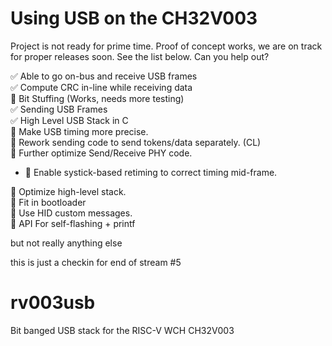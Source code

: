 # Using USB on the CH32V003

Project is not ready for prime time.  Proof of concept works, we are on track for proper releases soon.  See the list below.  Can you help out?

:white_check_mark: Able to go on-bus and receive USB frames  
:white_check_mark: Compute CRC in-line while receiving data  
:black_square_button: Bit Stuffing (Works, needs more testing)  
:white_check_mark: Sending USB Frames  
:white_check_mark: High Level USB Stack in C  
:black_square_button: Make USB timing more precise.  
:white_square_button: Rework sending code to send tokens/data separately. (CL)  
:white_square_button: Further optimize Send/Receive PHY code.  
  * :white_square_button: Enable systick-based retiming to correct timing mid-frame.  

:white_square_button: Optimize high-level stack.  
:white_square_button: Fit in bootloader  
:white_square_button: Use HID custom messages.  
:white_square_button: API For self-flashing + printf  


but not really anything else

this is just a checkin for end of stream #5

# rv003usb
Bit banged USB stack for the RISC-V WCH CH32V003
